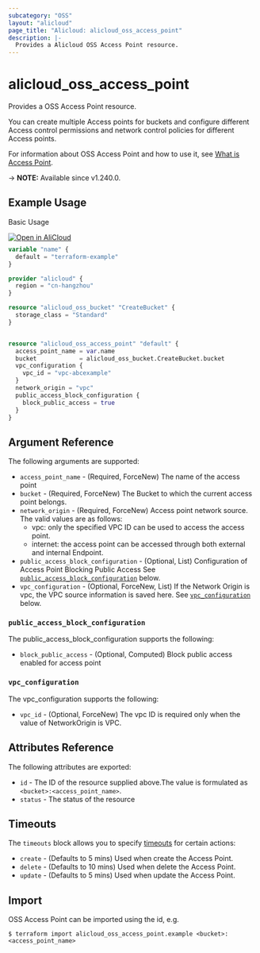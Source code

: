 ```yaml
---
subcategory: "OSS"
layout: "alicloud"
page_title: "Alicloud: alicloud_oss_access_point"
description: |-
  Provides a Alicloud OSS Access Point resource.
---
```


# alicloud_oss_access_point

Provides a OSS Access Point resource.

You can create multiple Access points for buckets and configure different Access control permissions and network control policies for different Access points.

For information about OSS Access Point and how to use it, see [What is Access Point](https://www.alibabacloud.com/help/en/oss/developer-reference/createaccesspoint).

-> **NOTE:** Available since v1.240.0.

## Example Usage

Basic Usage

<div style="display: block;margin-bottom: 40px;"><div class="oics-button" style="float: right;position: absolute;margin-bottom: 10px;">
  <a href="https://api.aliyun.com/terraform?resource=alicloud_oss_access_point&exampleId=dbb007ad-389a-f551-a332-43d2c9252c6f486665ad&activeTab=example&spm=docs.r.oss_access_point.0.dbb007ad38&intl_lang=EN_US" target="_blank">
    <img alt="Open in AliCloud" src="https://img.alicdn.com/imgextra/i1/O1CN01hjjqXv1uYUlY56FyX_!!6000000006049-55-tps-254-36.svg" style="max-height: 44px; max-width: 100%;">
  </a>
</div></div>

```terraform
variable "name" {
  default = "terraform-example"
}

provider "alicloud" {
  region = "cn-hangzhou"
}

resource "alicloud_oss_bucket" "CreateBucket" {
  storage_class = "Standard"
}


resource "alicloud_oss_access_point" "default" {
  access_point_name = var.name
  bucket            = alicloud_oss_bucket.CreateBucket.bucket
  vpc_configuration {
    vpc_id = "vpc-abcexample"
  }
  network_origin = "vpc"
  public_access_block_configuration {
    block_public_access = true
  }
}
```

## Argument Reference

The following arguments are supported:
* `access_point_name` - (Required, ForceNew) The name of the access point
* `bucket` - (Required, ForceNew) The Bucket to which the current access point belongs.
* `network_origin` - (Required, ForceNew) Access point network source. The valid values are as follows: 
  - vpc: only the specified VPC ID can be used to access the access point. 
  - internet: the access point can be accessed through both external and internal Endpoint.
* `public_access_block_configuration` - (Optional, List) Configuration of Access Point Blocking Public Access See [`public_access_block_configuration`](#public_access_block_configuration) below.
* `vpc_configuration` - (Optional, ForceNew, List) If the Network Origin is vpc, the VPC source information is saved here. See [`vpc_configuration`](#vpc_configuration) below.

### `public_access_block_configuration`

The public_access_block_configuration supports the following:
* `block_public_access` - (Optional, Computed) Block public access enabled for access point

### `vpc_configuration`

The vpc_configuration supports the following:
* `vpc_id` - (Optional, ForceNew) The vpc ID is required only when the value of NetworkOrigin is VPC.

## Attributes Reference

The following attributes are exported:
* `id` - The ID of the resource supplied above.The value is formulated as `<bucket>:<access_point_name>`.
* `status` - The status of the resource

## Timeouts

The `timeouts` block allows you to specify [timeouts](https://www.terraform.io/docs/configuration-0-11/resources.html#timeouts) for certain actions:
* `create` - (Defaults to 5 mins) Used when create the Access Point.
* `delete` - (Defaults to 10 mins) Used when delete the Access Point.
* `update` - (Defaults to 5 mins) Used when update the Access Point.

## Import

OSS Access Point can be imported using the id, e.g.

```shell
$ terraform import alicloud_oss_access_point.example <bucket>:<access_point_name>
```